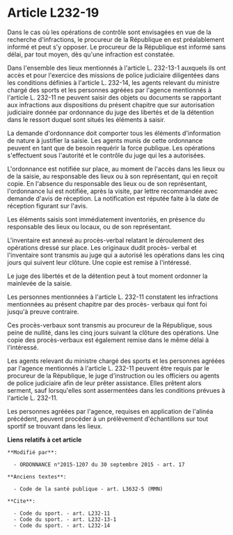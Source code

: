 # Article L232-19

Dans le cas où les opérations de contrôle sont envisagées en vue de la recherche d'infractions, le procureur de la République
en est préalablement informé et peut s'y opposer. Le procureur de la République est informé sans délai, par tout moyen, dès
qu'une infraction est constatée. 

Dans l'ensemble des lieux mentionnés à l'article L. 232-13-1 auxquels ils ont accès et pour l'exercice des missions de police
judiciaire diligentées dans les conditions définies à l'article L. 232-14, les agents relevant du ministre chargé des sports
et les personnes agréées par l'agence mentionnés à l'article L. 232-11 ne peuvent saisir des objets ou documents se
rapportant aux infractions aux dispositions du présent chapitre que sur autorisation judiciaire donnée par ordonnance du juge
des libertés et de la détention dans le ressort duquel sont situés les éléments à saisir. 

La demande d'ordonnance doit comporter tous les éléments d'information de nature à justifier la saisie. Les agents munis de
cette ordonnance peuvent en tant que de besoin requérir la force publique. Les opérations s'effectuent sous l'autorité et le
contrôle du juge qui les a autorisées.

L'ordonnance est notifiée sur place, au moment de l'accès dans les lieux ou de la saisie, au responsable des lieux ou à son
représentant, qui en reçoit copie. En l'absence du responsable des lieux ou de son représentant, l'ordonnance lui est
notifiée, après la visite, par lettre recommandée avec demande d'avis de réception. La notification est réputée faite à la
date de réception figurant sur l'avis. 

Les éléments saisis sont immédiatement inventoriés, en présence du responsable des lieux ou locaux, ou de son représentant.

L'inventaire est annexé au procès-verbal relatant le déroulement des opérations dressé sur place. Les originaux dudit procès-
verbal et l'inventaire sont transmis au juge qui a autorisé les opérations dans les cinq jours qui suivent leur clôture. Une
copie est remise à l'intéressé. 

Le juge des libertés et de la détention peut à tout moment ordonner la mainlevée de la saisie. 

Les personnes mentionnées à l'article L. 232-11 constatent les infractions mentionnées au présent chapitre par des procès-
verbaux qui font foi jusqu'à preuve contraire. 

Ces procès-verbaux sont transmis au procureur de la République, sous peine de nullité, dans les cinq jours suivant la clôture
des opérations. Une copie des procès-verbaux est également remise dans le même délai à l'intéressé. 

Les agents relevant du ministre chargé des sports et les personnes agréées par l'agence mentionnés à l'article L. 232-11
peuvent être requis par le procureur de la République, le juge d'instruction ou les officiers ou agents de police judiciaire
afin de leur prêter assistance. Elles prêtent alors serment, sauf lorsqu'elles sont assermentées dans les conditions prévues
à l'article L. 232-11.

Les personnes agréées par l'agence, requises en application de l'alinéa précédent, peuvent procéder à un prélèvement
d'échantillons sur tout sportif se trouvant dans les lieux.

**Liens relatifs à cet article**

	**Modifié par**:

	  - ORDONNANCE n°2015-1207 du 30 septembre 2015 - art. 17

	**Anciens textes**:

	  - Code de la santé publique - art. L3632-5 (MMN)

	**Cite**:

	  - Code du sport. - art. L232-11
	  - Code du sport. - art. L232-13-1
	  - Code du sport. - art. L232-14
